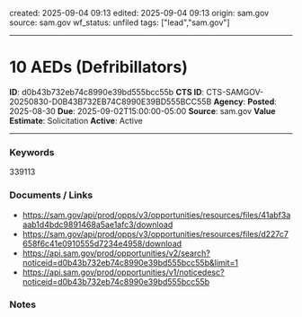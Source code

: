 created: 2025-09-04 09:13
edited: 2025-09-04 09:13
origin: sam.gov
source: sam.gov
wf_status: unfiled
tags: ["lead","sam.gov"]

---

# 10 AEDs (Defribillators)

**ID**: d0b43b732eb74c8990e39bd555bcc55b
**CTS ID**: CTS-SAMGOV-20250830-D0B43B732EB74C8990E39BD555BCC55B
**Agency**: 
**Posted**: 2025-08-30
**Due**: 2025-09-02T15:00:00-05:00
**Source**: sam.gov
**Value Estimate**: Solicitation
**Active**: Active

---

### Keywords
339113

### Documents / Links
- <https://sam.gov/api/prod/opps/v3/opportunities/resources/files/41abf3aaab1d4bdc9891468a5ae1afc3/download>
- <https://sam.gov/api/prod/opps/v3/opportunities/resources/files/d227c7658f6c41e0910555d7234e4958/download>
- <https://api.sam.gov/prod/opportunities/v2/search?noticeid=d0b43b732eb74c8990e39bd555bcc55b&limit=1>
- <https://api.sam.gov/prod/opportunities/v1/noticedesc?noticeid=d0b43b732eb74c8990e39bd555bcc55b>

### Notes

